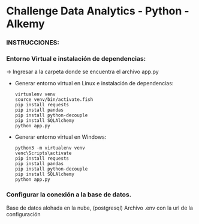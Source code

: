 # Challenge Data Analytics - Python - Alkemy
### INSTRUCCIONES:
### Entorno Virtual e instalación de dependencias:
-> Ingresar a la carpeta donde se encuentra el archivo app.py
- Generar entorno virtual en Linux e instalación de dependencias: 
     
      virtualenv venv
      source venv/bin/activate.fish 
      pip install requests
      pip install pandas 
      pip install python-decouple 
      pip install SQLAlchemy
      python app.py
      
      
- Generar entorno virtual en Windows:

      python3 -m virtualenv venv
      venc\Scripts\activate
      pip install requests
      pip install pandas 
      pip install python-decouple 
      pip install SQLAlchemy
      python app.py
      
### Configurar la conexión a la base de datos.
Base de datos alohada en la nube, (postgresql)
Archivo .env con la url de la configuración
